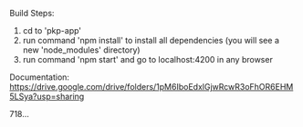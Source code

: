 Build Steps:
1. cd to 'pkp-app'
2. run command 'npm install' to install all dependencies (you will see a new 'node_modules' directory)
3. run command 'npm start' and go to localhost:4200 in any browser

Documentation:
https://drive.google.com/drive/folders/1pM6IboEdxlGjwRcwR3oFhOR6EHM5LSya?usp=sharing

718...
